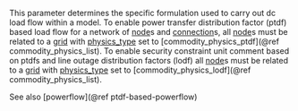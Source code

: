 This parameter determines the specific formulation used to carry out dc load flow within a model. To enable power transfer distribution factor (ptdf) based load flow for a network of [node](@ref)s and [connection](@ref)s, all [node](@ref)s must be related to a [grid](@ref) with [physics\_type](@ref) set to  [commodity\_physics\_ptdf](@ref commodity_physics_list). To enable security constraint unit comment based on ptdfs and line outage distribution factors (lodf) all [node](@ref)s must be related to a [grid](@ref) with [physics\_type](@ref) set to [commodity\_physics\_lodf](@ref commodity_physics_list).

See also [powerflow](@ref ptdf-based-powerflow)

